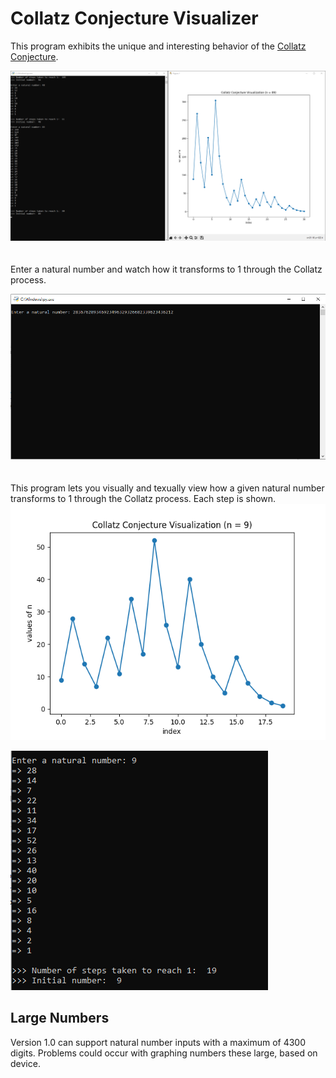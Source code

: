 # Collatz Conjecture Visualizer

This program exhibits the unique and interesting behavior of the [Collatz Conjecture](https://en.wikipedia.org/wiki/Collatz_conjecture).

![](./ExampleImages/overview.png)
<br>
<br>
<br>
Enter a natural number and watch how it transforms to 1 through the Collatz process.

![](./ExampleImages/terminal_example1.png)
<br>
<br>
<br>
This program lets you visually and texually view how a given natural number transforms to 1 through the Collatz process. Each step is shown.
![](./ExampleImages/graph_example.png)

![](./ExampleImages/steps_example.png)

## Large Numbers
Version 1.0 can support natural number inputs with a maximum of 4300 digits. Problems could occur with graphing numbers these large, based on device.
